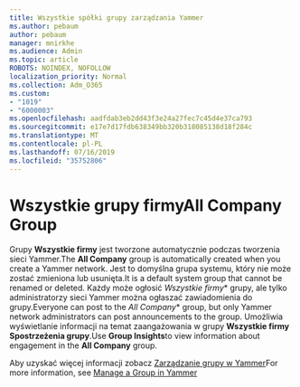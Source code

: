 ```yaml
---
title: Wszystkie spółki grupy zarządzania Yammer
ms.author: pebaum
author: pebaum
manager: mnirkhe
ms.audience: Admin
ms.topic: article
ROBOTS: NOINDEX, NOFOLLOW
localization_priority: Normal
ms.collection: Adm_O365
ms.custom:
- "1019"
- "6000003"
ms.openlocfilehash: aadfdab3eb2dd43f3e24a27fec7c45d4e37ca793
ms.sourcegitcommit: e17e7d17fdb638349bb320b318085138d18f284c
ms.translationtype: MT
ms.contentlocale: pl-PL
ms.lasthandoff: 07/16/2019
ms.locfileid: "35752806"
---
```

# <a name="all-company-group"></a><span data-ttu-id="0d845-102">Wszystkie grupy firmy</span><span class="sxs-lookup"><span data-stu-id="0d845-102">All Company Group</span></span>

<span data-ttu-id="0d845-103">Grupy **Wszystkie firmy** jest tworzone automatycznie podczas tworzenia sieci Yammer.</span><span class="sxs-lookup"><span data-stu-id="0d845-103">The **All Company** group is automatically created when you create a Yammer network.</span></span> <span data-ttu-id="0d845-104">Jest to domyślna grupa systemu, który nie może zostać zmieniona lub usunięta.</span><span class="sxs-lookup"><span data-stu-id="0d845-104">It is a default system group that cannot be renamed or deleted.</span></span> <span data-ttu-id="0d845-105">Każdy może ogłosić *Wszystkie firmy*\* grupy, ale tylko administratorzy sieci Yammer można ogłaszać zawiadomienia do grupy.</span><span class="sxs-lookup"><span data-stu-id="0d845-105">Everyone can post to the *All Company*\* group, but only Yammer network administrators can post announcements to the group.</span></span> <span data-ttu-id="0d845-106">Umożliwia wyświetlanie informacji na temat zaangażowania w grupy **Wszystkie firmy** **Spostrzeżenia grupy**.</span><span class="sxs-lookup"><span data-stu-id="0d845-106">Use **Group Insights**to view information about engagement in the **All Company** group.</span></span>

<span data-ttu-id="0d845-107">Aby uzyskać więcej informacji zobacz [Zarządzanie grupy w Yammer](https://support.office.com/article/Manage-a-group-in-Yammer-6e05c6d6-5548-4c88-89cd-e6757a514ef2)</span><span class="sxs-lookup"><span data-stu-id="0d845-107">For more information, see [Manage a Group in Yammer](https://support.office.com/article/Manage-a-group-in-Yammer-6e05c6d6-5548-4c88-89cd-e6757a514ef2)</span></span>
